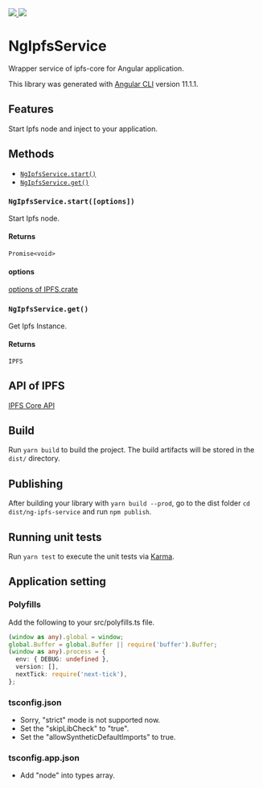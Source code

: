 <a href="https://github.com/ocknamo/ng-ipfs-service/actions?query=workflow%3Acode-validation-and-tests">
  <img src="https://github.com/ocknamo/ng-ipfs-service/workflows/code-validation-and-tests/badge.svg"/>
</a>
<a href="https://codecov.io/gh/ocknamo/ng-ipfs-service">
  <img src="https://codecov.io/gh/ocknamo/ng-ipfs-service/branch/main/graph/badge.svg?token=QK38OUHXNS"/>
</a>

# NgIpfsService

Wrapper service of ipfs-core for Angular application.

This library was generated with [Angular CLI](https://github.com/angular/angular-cli) version 11.1.1.

## Features

Start Ipfs node and inject to your application.

## Methods

- [`NgIpfsService.start()`](#NgIpfsServicestart)
- [`NgIpfsService.get()`](#NgIpfsServiceget)

### `NgIpfsService.start([options])`

Start Ipfs node.

#### Returns

`Promise<void>`

#### options

[options of IPFS.crate](https://github.com/ipfs/js-ipfs/blob/master/docs/MODULE.md#ipfscreateoptions)

### `NgIpfsService.get()`

Get Ipfs Instance.

#### Returns

`IPFS`

## API of IPFS

[IPFS Core API](https://github.com/ipfs/js-ipfs/tree/master/docs/core-api#ipfs-core-api)

## Build

Run `yarn build` to build the project. The build artifacts will be stored in the `dist/` directory.

## Publishing

After building your library with `yarn build --prod`, go to the dist folder `cd dist/ng-ipfs-service` and run `npm publish`.

## Running unit tests

Run `yarn test` to execute the unit tests via [Karma](https://karma-runner.github.io).

## Application setting

### Polyfills

Add the following to your src/polyfills.ts file.

```polyfills.ts
(window as any).global = window;
global.Buffer = global.Buffer || require('buffer').Buffer;
(window as any).process = {
  env: { DEBUG: undefined },
  version: [],
  nextTick: require('next-tick'),
};
```

### tsconfig.json

- Sorry, "strict" mode is not supported now.
- Set the "skipLibCheck" to "true".
- Set the "allowSyntheticDefaultImports" to true.

### tsconfig.app.json

- Add "node" into types array.
